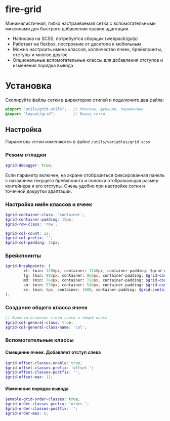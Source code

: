# fire-grid
Минималистичная, гибко настраиваемая сетка с вспомогательными миксинами для быстрого добавления правил адаптации. 
- Написана на SCSS, потребуется сборщик (webpack/gulp)
- Работает на flexbox, построение от десктопа к мобильным
- Можно настроить имена классов, колличество ячеек, брейкпоинты, отступы и многое другое 
- Опциональные вспомогательные классы для добавления отступов и изменения порядка вывода

# Установка
Скопируйте файлы сетки в директорию стилей и подключите два файла:
```scss
@import "utils/grid-utils";   // Миксины, функции, переменные 
@import "layout/grid";        // Вывод сетки
```

## Настройка
Параметры сетки изменяются в файле ```/utils/variables/grid.scss```
### Режим отладки
```scss
$grid-debugger: true;
```
Если параметр включен, на экране отобразиться фиксированная панель с названием текущего брейкпоинта и полоска отображающая 
размер контейнера и его отступы. Очень удобно при настройке сетки и точечной докрутки адаптации. 

### Настройка имён классов и ячеек 
```scss
$grid-container-class: 'container';
$grid-container-padding: 15px;
$grid-row-class: 'row';

$grid-col-count: 12;
$grid-col-prefix: '';
$grid-col-padding: 15px;
```

### Брейкпоинты
```scss
$grid-breakpoints: (
        xl: (min: 1200px, container: 1140px, container-padding: $grid-container-padding, col-padding: $grid-col-padding),
        lg: (min: 992px, container: 960px, container-padding: $grid-container-padding, col-padding: $grid-col-padding),
        md: (min: 768px, container: 720px, container-padding: $grid-container-padding, col-padding: $grid-col-padding),
        sm: (min: 576px, container: 540px, container-padding: $grid-container-padding, col-padding: $grid-col-padding),
        xs: (min: 0px, container: 100%, container-padding: $grid-container-padding, col-padding: $grid-col-padding),
);
```

### Создание общего класса ячеек
```scss
// Вынести основные стили ячеек в общий класс
$grid-col-general-class: true;
$grid-col-general-class-name: 'col';
```

### Вспомогательные классы
#### Смещение ячеек. Добавляет отступ слева
```scss
$grid-offset-classes-enable: true;
$grid-offset-classes-prefix: 'offset-';
$grid-offset-classes-postfix: '';
$grid-offset-max: 11;
```

#### Изменение порядка вывода
```scss
$enable-grid-order-classes: true;
$grid-order-classes-prefix: 'order-';
$grid-order-classes-postfix: '';
$grid-order-max: 6;
```
